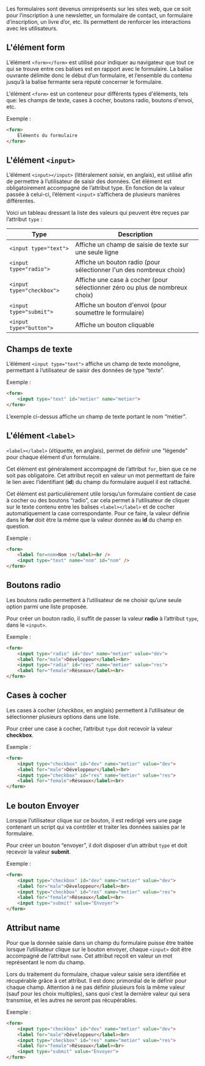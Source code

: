 Les formulaires sont devenus omniprésents sur les sites web, que ce soit pour l’inscription à une newsletter, un formulaire de contact, un formulaire d’inscription, un livre d’or, etc. Ils permettent de renforcer les interactions avec les utilisateurs. 

## L'élément form

L’élément ```<form></form>``` est utilisé pour indiquer au navigateur que tout ce qui se trouve entre ces balises est en rapport avec le formulaire. La balise ouvrante délimite donc le début d’un formulaire, et l’ensemble du contenu jusqu’à la balise fermante sera réputé concerner le formulaire.

L'élément ```<form>``` est un conteneur pour différents types d'éléments, tels que: les champs de texte, cases à cocher, boutons radio, boutons d'envoi, etc.

Exemple :

```html
<form>
    Éléments du formulaire
</form>
```

## L'élément ```<input>```

L’élément ```<input></input>``` (littéralement *saisie*, en anglais), est utilisé afin de permettre à l’utilisateur de saisir des données. Cet élément est obligatoirement accompagné de l’attribut type. En fonction de la valeur passée à celui-ci, l’élément ```<input>``` s’affichera de plusieurs manières différentes. 

Voici un tableau dressant la liste des valeurs qui peuvent être reçues par l’attribut ```type``` :

| **Type** | **Description** |
| --- | --- |
| ```<input type="text">``` | Affiche un champ de saisie de texte sur une seule ligne |
| ```<input type="radio">``` | Affiche un bouton radio (pour sélectionner l'un des nombreux choix) |
| ```<input type="checkbox">``` | Affiche une case à cocher (pour sélectionner zéro ou plus de nombreux choix) |
| ```<input type="submit">``` | Affiche un bouton d'envoi (pour soumettre le formulaire) |
| ```<input type="button">``` | Affiche un bouton cliquable |

## Champs de texte

L’élément ```<input type="text">``` affiche un champ de texte monoligne, permettant à l’utilisateur de saisir des données de type “texte”.

Exemple :

```html
<form>
    <input type="text" id="metier" name="metier">
</form>
```

L’exemple ci-dessus affiche un champ de texte portant le nom “métier”.

## L'élément ```<label>```

```<label></label>``` (*étiquette*, en anglais), permet de définir une “légende” pour chaque élément d’un formulaire. 

Cet élément est généralement accompagné de l’attribut ```for```, bien que ce ne soit pas obligatoire. Cet attribut reçoit en valeur un mot permettant de faire le lien avec l’identifiant (**id**) du champ du formulaire auquel il est rattaché.

Cet élément est particulièrement utile lorsqu’un formulaire contient de case à cocher ou des boutons “radio”, car cela permet à l’utilisateur de cliquer sur le texte contenu entre les balises ```<label></label>``` et de cocher automatiquement la case correspondante. Pour ce faire, la valeur définie dans le **for** doit être la même que la valeur donnée au **id** du champ en question.

Exemple :

```html
<form>
    <label for=nom>Nom :</label><br />
    <input type="text" name="nom" id="nom" />
</form>
```

## Boutons radio

Les boutons radio permettent à l’utilisateur de ne choisir qu’une seule option parmi une liste proposée.

Pour créer un bouton radio, il suffit de passer la valeur **radio** à l’attribut ```type```, dans le ```<input>```.

Exemple :

```html
<form>
    <input type="radio" id="dev" name="metier" value="dev">
    <label for="male">Développeur</label><br>
    <input type="radio" id="res" name="metier" value="res">
    <label for="female">Réseaux</label><br>
</form>
```

## Cases à cocher

Les cases à cocher (*checkbox*, en anglais) permettent à l’utilisateur de sélectionner plusieurs options dans une liste.

Pour créer une case à cocher, l’attribut ```type``` doit recevoir la valeur **checkbox**.

Exemple :

```html
<form>
    <input type="checkbox" id="dev" name="metier" value="dev">
    <label for="male">Développeur</label><br>
    <input type="checkbox" id="res" name="metier" value="res">
    <label for="female">Réseaux</label><br>
</form>
```

## Le bouton Envoyer

Lorsque l’utilisateur clique sur ce bouton, il est redirigé vers une page contenant un script qui va contrôler et traiter les données saisies par le formulaire. 

Pour créer un bouton “envoyer”, il doit disposer d’un attribut ```type``` et doit recevoir la valeur **submit**.

Exemple :

```html
<form>
    <input type="checkbox" id="dev" name="metier" value="dev">
    <label for="male">Développeur</label><br>
    <input type="checkbox" id="res" name="metier" value="res">
    <label for="female">Réseaux</label><br>
    <input type="submit" value="Envoyer">
</form>
```

## Attribut name

Pour que la donnée saisie dans un champ du formulaire puisse être traitée lorsque l’utilisateur clique sur le bouton envoyer, chaque ```<input>``` doit être accompagné de l’attribut ```name```. Cet attribut reçoit en valeur un mot représentant le nom du champ.

Lors du traitement du formulaire, chaque valeur saisie sera identifiée et récupérable grâce à cet attribut. Il est donc primordial de le définir pour chaque champ. Attention à ne pas définir plusieurs fois la même valeur (sauf pour les choix multiples), sans quoi c’est la dernière valeur qui sera transmise, et les autres ne seront pas récupérables.

Exemple :

```html
<form>
    <input type="checkbox" id="dev" name="metier" value="dev">
    <label for="male">Développeur</label><br>
    <input type="checkbox" id="res" name="metier" value="res">
    <label for="female">Réseaux</label><br>
    <input type="submit" value="Envoyer">
</form>
```